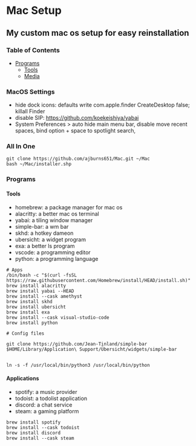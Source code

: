 # Mac Setup
## My custom mac os setup for easy reinstallation

### Table of Contents
- [Programs](#programs)
  * [Tools](#tools)
  * [Media](#media)

### MacOS Settings

- hide dock icons: defaults write com.apple.finder CreateDesktop false; killall Finder
- disable SIP: https://github.com/koekeishiya/yabai
- System Preferences > auto hide main menu bar, disable move recent spaces, bind option + space to spotlight search,


### All In One

```
git clone https://github.com/ajburns651/Mac.git ~/Mac
bash ~/Mac/installer.shp
```


### Programs

#### Tools

- homebrew: a package manager for mac os
- alacritty: a better mac os terminal
- yabai: a tiling window manager
- simple-bar: a wm bar
- skhd: a hotkey dameon
- ubersicht: a widget program
- exa: a better ls program
- vscode: a programming editor
- python: a programming language

```
# Apps
/bin/bash -c "$(curl -fsSL https://raw.githubusercontent.com/Homebrew/install/HEAD/install.sh)"
brew install alacritty
brew install yabai --HEAD
brew install --cask amethyst
brew install skhd
brew install ubersicht
brew install exa
brew install --cask visual-studio-code
brew install python

# Config files

git clone https://github.com/Jean-Tinland/simple-bar $HOME/Library/Application\ Support/Übersicht/widgets/simple-bar


ln -s -f /usr/local/bin/python3 /usr/local/bin/python
```

#### Applications

- spotify: a music provider
- todoist: a todolist application
- discord: a chat service
- steam: a gaming platform

```
brew install spotify
brew install --cask todoist
brew install discord
brew install --cask steam
```
